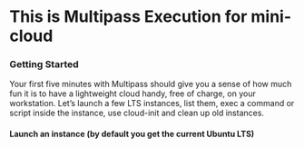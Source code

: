 # This is Multipass Execution for mini-cloud

### Getting Started
Your first five minutes with Multipass should give you a sense of how much fun it is to have a lightweight cloud handy, free of charge, on your workstation. 
Let’s launch a few LTS instances, list them, exec a command or script inside the instance, use cloud-init and clean up old instances.

#### Launch an instance (by default you get the current Ubuntu LTS)
